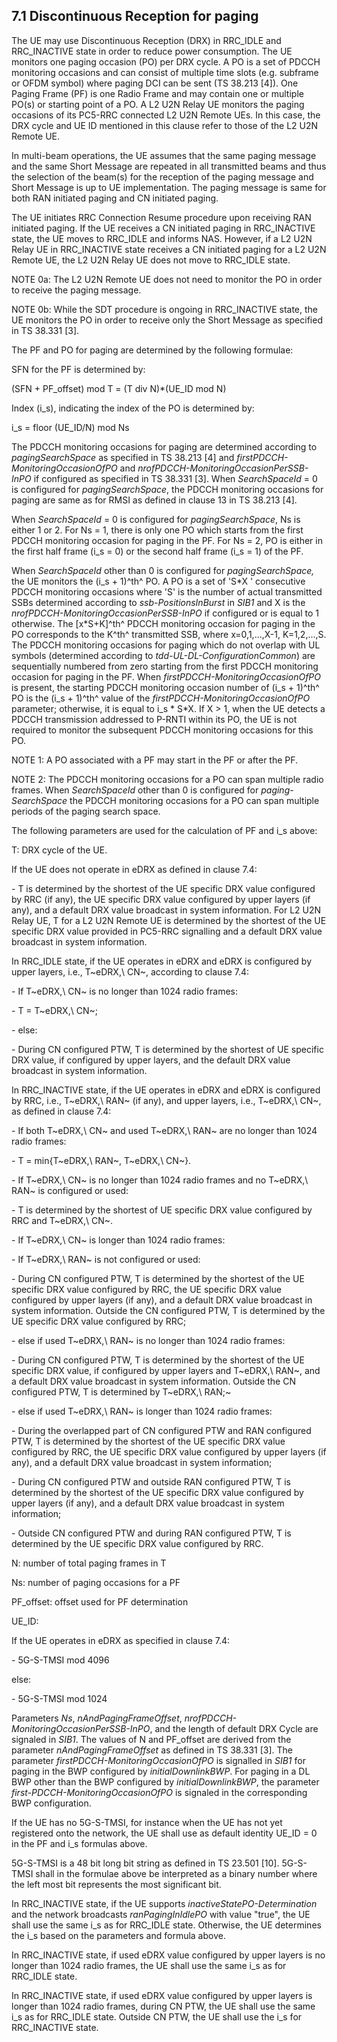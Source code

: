 ## 7.1 Discontinuous Reception for paging

The UE may use Discontinuous Reception (DRX) in RRC_IDLE and
RRC_INACTIVE state in order to reduce power consumption. The UE monitors
one paging occasion (PO) per DRX cycle. A PO is a set of PDCCH
monitoring occasions and can consist of multiple time slots (e.g.
subframe or OFDM symbol) where paging DCI can be sent (TS 38.213 \[4\]).
One Paging Frame (PF) is one Radio Frame and may contain one or multiple
PO(s) or starting point of a PO. A L2 U2N Relay UE monitors the paging
occasions of its PC5-RRC connected L2 U2N Remote UEs. In this case, the
DRX cycle and UE ID mentioned in this clause refer to those of the L2
U2N Remote UE.

In multi-beam operations, the UE assumes that the same paging message
and the same Short Message are repeated in all transmitted beams and
thus the selection of the beam(s) for the reception of the paging
message and Short Message is up to UE implementation. The paging message
is same for both RAN initiated paging and CN initiated paging.

The UE initiates RRC Connection Resume procedure upon receiving RAN
initiated paging. If the UE receives a CN initiated paging in
RRC_INACTIVE state, the UE moves to RRC_IDLE and informs NAS. However,
if a L2 U2N Relay UE in RRC_INACTIVE state receives a CN initiated
paging for a L2 U2N Remote UE, the L2 U2N Relay UE does not move to
RRC_IDLE state.

NOTE 0a: The L2 U2N Remote UE does not need to monitor the PO in order
to receive the paging message.

NOTE 0b: While the SDT procedure is ongoing in RRC_INACTIVE state, the
UE monitors the PO in order to receive only the Short Message as
specified in TS 38.331 \[3\].

The PF and PO for paging are determined by the following formulae:

SFN for the PF is determined by:

(SFN + PF_offset) mod T = (T div N)\*(UE_ID mod N)

Index (i_s), indicating the index of the PO is determined by:

i_s = floor (UE_ID/N) mod Ns

The PDCCH monitoring occasions for paging are determined according to
*pagingSearchSpace* as specified in TS 38.213 \[4\] and
*firstPDCCH-MonitoringOccasionOfPO* and
*nrofPDCCH-MonitoringOccasionPerSSB-InPO* if configured as specified in
TS 38.331 \[3\]. When *SearchSpaceId* = 0 is configured for
*pagingSearchSpace*, the PDCCH monitoring occasions for paging are same
as for RMSI as defined in clause 13 in TS 38.213 \[4\].

When *SearchSpaceId* = 0 is configured for *pagingSearchSpace*, Ns is
either 1 or 2. For Ns = 1, there is only one PO which starts from the
first PDCCH monitoring occasion for paging in the PF. For Ns = 2, PO is
either in the first half frame (i_s = 0) or the second half frame (i_s
= 1) of the PF.

When *SearchSpaceId* other than 0 is configured for *pagingSearchSpace,*
the UE monitors the (i_s + 1)^th^ PO. A PO is a set of \'S\*X \'
consecutive PDCCH monitoring occasions where \'S\' is the number of
actual transmitted SSBs determined according to *ssb-PositionsInBurst*
in *SIB1* and X is the *nrofPDCCH-MonitoringOccasionPerSSB-InPO* if
configured or is equal to 1 otherwise. The \[x\*S+K\]^th^ PDCCH
monitoring occasion for paging in the PO corresponds to the K^th^
transmitted SSB, where x=0,1,...,X-1, K=1,2,...,S. The PDCCH monitoring
occasions for paging which do not overlap with UL symbols (determined
according to *tdd-UL-DL-ConfigurationCommon*) are sequentially numbered
from zero starting from the first PDCCH monitoring occasion for paging
in the PF. When *firstPDCCH-MonitoringOccasionOfPO* is present, the
starting PDCCH monitoring occasion number of (i_s + 1)^th^ PO is the
(i_s + 1)^th^ value of the *firstPDCCH-MonitoringOccasionOfPO*
parameter; otherwise, it is equal to i_s \* S\*X. If X \> 1, when the UE
detects a PDCCH transmission addressed to P-RNTI within its PO, the UE
is not required to monitor the subsequent PDCCH monitoring occasions for
this PO.

NOTE 1: A PO associated with a PF may start in the PF or after the PF.

NOTE 2: The PDCCH monitoring occasions for a PO can span multiple radio
frames. When *SearchSpaceId* other than 0 is configured for
*paging-SearchSpace* the PDCCH monitoring occasions for a PO can span
multiple periods of the paging search space.

The following parameters are used for the calculation of PF and i_s
above:

T: DRX cycle of the UE.

If the UE does not operate in eDRX as defined in clause 7.4:

\- T is determined by the shortest of the UE specific DRX value
configured by RRC (if any), the UE specific DRX value configured by
upper layers (if any), and a default DRX value broadcast in system
information. For L2 U2N Relay UE, T for a L2 U2N Remote UE is determined
by the shortest of the UE specific DRX value provided in PC5-RRC
signalling and a default DRX value broadcast in system information.

In RRC_IDLE state, if the UE operates in eDRX and eDRX is configured by
upper layers, i.e., T~eDRX,\ CN~, according to clause 7.4:

\- If T~eDRX,\ CN~ is no longer than 1024 radio frames:

\- T = T~eDRX,\ CN~;

\- else:

\- During CN configured PTW, T is determined by the shortest of UE
specific DRX value, if configured by upper layers, and the default DRX
value broadcast in system information.

In RRC_INACTIVE state, if the UE operates in eDRX and eDRX is configured
by RRC, i.e., T~eDRX,\ RAN~ (if any), and upper layers, i.e.,
T~eDRX,\ CN~, as defined in clause 7.4:

\- If both T~eDRX,\ CN~ and used T~eDRX,\ RAN~ are no longer than 1024
radio frames:

\- T = min{T~eDRX,\ RAN~, T~eDRX,\ CN~}.

\- If T~eDRX,\ CN~ is no longer than 1024 radio frames and no
T~eDRX,\ RAN~ is configured or used:

\- T is determined by the shortest of UE specific DRX value configured
by RRC and T~eDRX,\ CN~.

\- If T~eDRX,\ CN~ is longer than 1024 radio frames:

\- If T~eDRX,\ RAN~ is not configured or used:

\- During CN configured PTW, T is determined by the shortest of the UE
specific DRX value configured by RRC, the UE specific DRX value
configured by upper layers (if any), and a default DRX value broadcast
in system information. Outside the CN configured PTW, T is determined by
the UE specific DRX value configured by RRC;

\- else if used T~eDRX,\ RAN~ is no longer than 1024 radio frames:

\- During CN configured PTW, T is determined by the shortest of the UE
specific DRX value, if configured by upper layers and T~eDRX,\ RAN~, and
a default DRX value broadcast in system information. Outside the CN
configured PTW, T is determined by T~eDRX,\ RAN;~

\- else if used T~eDRX,\ RAN~ is longer than 1024 radio frames:

\- During the overlapped part of CN configured PTW and RAN configured
PTW, T is determined by the shortest of the UE specific DRX value
configured by RRC, the UE specific DRX value configured by upper layers
(if any), and a default DRX value broadcast in system information;

\- During CN configured PTW and outside RAN configured PTW, T is
determined by the shortest of the UE specific DRX value configured by
upper layers (if any), and a default DRX value broadcast in system
information;

\- Outside CN configured PTW and during RAN configured PTW, T is
determined by the UE specific DRX value configured by RRC.

N: number of total paging frames in T

Ns: number of paging occasions for a PF

PF_offset: offset used for PF determination

UE_ID:

If the UE operates in eDRX as specified in clause 7.4:

\- 5G-S-TMSI mod 4096

else:

\- 5G-S-TMSI mod 1024

Parameters *Ns*, *nAndPagingFrameOffset*,
*nrofPDCCH-MonitoringOccasionPerSSB-InPO*, and the length of default DRX
Cycle are signaled in *SIB1*. The values of N and PF_offset are derived
from the parameter *nAndPagingFrameOffset* as defined in TS 38.331
\[3\]. The parameter *firstPDCCH-MonitoringOccasionOfPO* is signalled in
*SIB1* for paging in the BWP configured by *initialDownlinkBWP*. For
paging in a DL BWP other than the BWP configured by
*initialDownlinkBWP*, the parameter *first-PDCCH-MonitoringOccasionOfPO*
is signaled in the corresponding BWP configuration.

If the UE has no 5G-S-TMSI, for instance when the UE has not yet
registered onto the network, the UE shall use as default identity UE_ID
= 0 in the PF and i_s formulas above.

5G-S-TMSI is a 48 bit long bit string as defined in TS 23.501 \[10\].
5G-S-TMSI shall in the formulae above be interpreted as a binary number
where the left most bit represents the most significant bit.

In RRC_INACTIVE state, if the UE supports
*inactiveStatePO-Determination* and the network broadcasts
*ranPagingInIdlePO* with value \"true\", the UE shall use the same i_s
as for RRC_IDLE state. Otherwise, the UE determines the i_s based on the
parameters and formula above.

In RRC_INACTIVE state, if used eDRX value configured by upper layers is
no longer than 1024 radio frames, the UE shall use the same i_s as for
RRC_IDLE state.

In RRC_INACTIVE state, if used eDRX value configured by upper layers is
longer than 1024 radio frames, during CN PTW, the UE shall use the same
i_s as for RRC_IDLE state. Outside CN PTW, the UE shall use the i_s for
RRC_INACTIVE state.